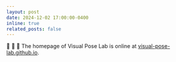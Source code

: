 ```yaml
---
layout: post
date: 2024-12-02 17:00:00-0400
inline: true
related_posts: false
---
```


:tada: :tada: :tada: The homepage of Visual Pose Lab is online at [visual-pose-lab.github.io](https://visual-pose-lab.github.io/).